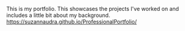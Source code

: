 This is my portfolio. This showcases the projects I've worked on and includes a little bit about my background. 
https://suzannaudra.github.io/ProfessionalPortfolio/
